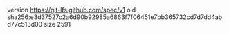 version https://git-lfs.github.com/spec/v1
oid sha256:e3d37527c2a6d90b92985a6863f7f06451e7bb365732cd7d7dd4abd77c513d00
size 2591
